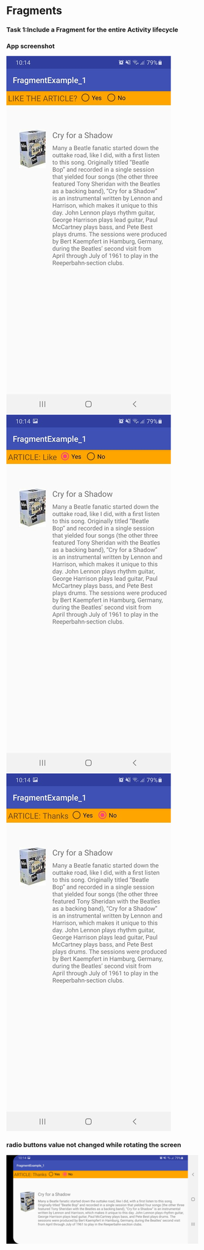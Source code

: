 # Fragments
### Task 1:Include a Fragment for the entire Activity lifecycle
### App screenshot
![](./fragss1.jpg)
![](./fragss2.jpg)
![](./fragss3.jpg)
### radio buttons value not changed while rotating the screen
![](./fragss4.jpg)
